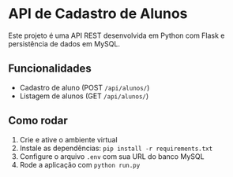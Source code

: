 # API de Cadastro de Alunos

Este projeto é uma API REST desenvolvida em Python com Flask e persistência de dados em MySQL.

## Funcionalidades

- Cadastro de aluno (POST `/api/alunos/`)
- Listagem de alunos (GET `/api/alunos/`)

## Como rodar

1. Crie e ative o ambiente virtual
2. Instale as dependências: `pip install -r requirements.txt`
3. Configure o arquivo `.env` com sua URL do banco MySQL
4. Rode a aplicação com `python run.py`
